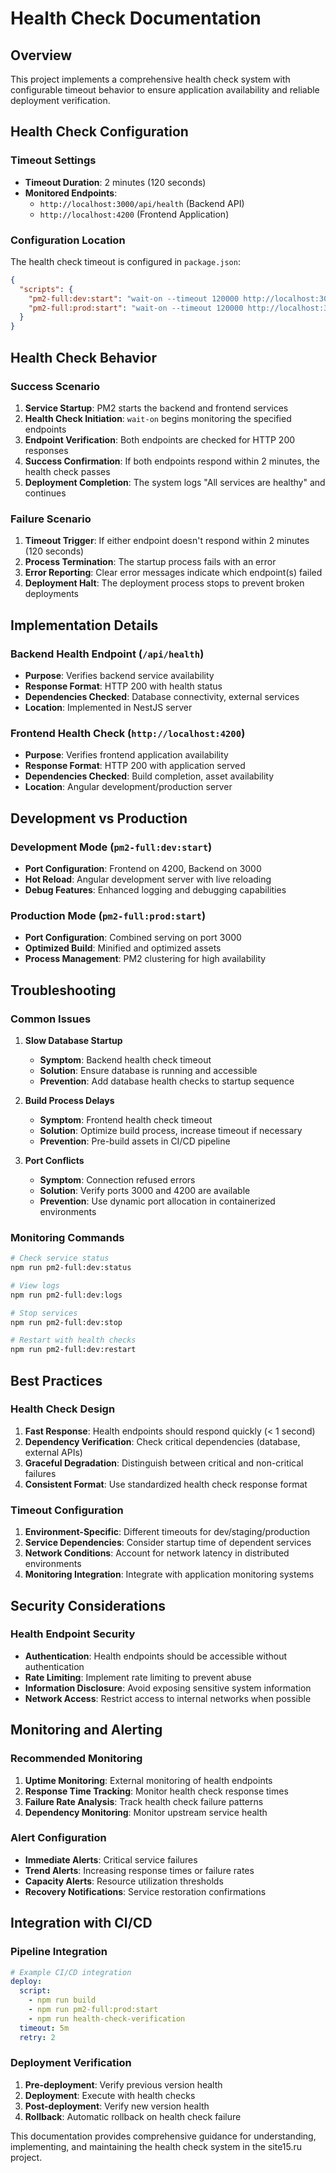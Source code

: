 # Health Check Documentation

## Overview

This project implements a comprehensive health check system with configurable timeout behavior to ensure application availability and reliable deployment verification.

## Health Check Configuration

### Timeout Settings

- **Timeout Duration**: 2 minutes (120 seconds)
- **Monitored Endpoints**:
  - `http://localhost:3000/api/health` (Backend API)
  - `http://localhost:4200` (Frontend Application)

### Configuration Location

The health check timeout is configured in `package.json`:

```json
{
  "scripts": {
    "pm2-full:dev:start": "wait-on --timeout 120000 http://localhost:3000/api/health http://localhost:4200 && echo 'All services are healthy'",
    "pm2-full:prod:start": "wait-on --timeout 120000 http://localhost:3000/api/health http://localhost:4200 && echo 'All services are healthy'"
  }
}
```

## Health Check Behavior

### Success Scenario

1. **Service Startup**: PM2 starts the backend and frontend services
2. **Health Check Initiation**: `wait-on` begins monitoring the specified endpoints
3. **Endpoint Verification**: Both endpoints are checked for HTTP 200 responses
4. **Success Confirmation**: If both endpoints respond within 2 minutes, the health check passes
5. **Deployment Completion**: The system logs "All services are healthy" and continues

### Failure Scenario

1. **Timeout Trigger**: If either endpoint doesn't respond within 2 minutes (120 seconds)
2. **Process Termination**: The startup process fails with an error
3. **Error Reporting**: Clear error messages indicate which endpoint(s) failed
4. **Deployment Halt**: The deployment process stops to prevent broken deployments

## Implementation Details

### Backend Health Endpoint (`/api/health`)

- **Purpose**: Verifies backend service availability
- **Response Format**: HTTP 200 with health status
- **Dependencies Checked**: Database connectivity, external services
- **Location**: Implemented in NestJS server

### Frontend Health Check (`http://localhost:4200`)

- **Purpose**: Verifies frontend application availability
- **Response Format**: HTTP 200 with application served
- **Dependencies Checked**: Build completion, asset availability
- **Location**: Angular development/production server

## Development vs Production

### Development Mode (`pm2-full:dev:start`)

- **Port Configuration**: Frontend on 4200, Backend on 3000
- **Hot Reload**: Angular development server with live reloading
- **Debug Features**: Enhanced logging and debugging capabilities

### Production Mode (`pm2-full:prod:start`)

- **Port Configuration**: Combined serving on port 3000
- **Optimized Build**: Minified and optimized assets
- **Process Management**: PM2 clustering for high availability

## Troubleshooting

### Common Issues

1. **Slow Database Startup**

   - **Symptom**: Backend health check timeout
   - **Solution**: Ensure database is running and accessible
   - **Prevention**: Add database health checks to startup sequence

2. **Build Process Delays**

   - **Symptom**: Frontend health check timeout
   - **Solution**: Optimize build process, increase timeout if necessary
   - **Prevention**: Pre-build assets in CI/CD pipeline

3. **Port Conflicts**
   - **Symptom**: Connection refused errors
   - **Solution**: Verify ports 3000 and 4200 are available
   - **Prevention**: Use dynamic port allocation in containerized environments

### Monitoring Commands

```bash
# Check service status
npm run pm2-full:dev:status

# View logs
npm run pm2-full:dev:logs

# Stop services
npm run pm2-full:dev:stop

# Restart with health checks
npm run pm2-full:dev:restart
```

## Best Practices

### Health Check Design

1. **Fast Response**: Health endpoints should respond quickly (< 1 second)
2. **Dependency Verification**: Check critical dependencies (database, external APIs)
3. **Graceful Degradation**: Distinguish between critical and non-critical failures
4. **Consistent Format**: Use standardized health check response format

### Timeout Configuration

1. **Environment-Specific**: Different timeouts for dev/staging/production
2. **Service Dependencies**: Consider startup time of dependent services
3. **Network Conditions**: Account for network latency in distributed environments
4. **Monitoring Integration**: Integrate with application monitoring systems

## Security Considerations

### Health Endpoint Security

- **Authentication**: Health endpoints should be accessible without authentication
- **Rate Limiting**: Implement rate limiting to prevent abuse
- **Information Disclosure**: Avoid exposing sensitive system information
- **Network Access**: Restrict access to internal networks when possible

## Monitoring and Alerting

### Recommended Monitoring

1. **Uptime Monitoring**: External monitoring of health endpoints
2. **Response Time Tracking**: Monitor health check response times
3. **Failure Rate Analysis**: Track health check failure patterns
4. **Dependency Monitoring**: Monitor upstream service health

### Alert Configuration

- **Immediate Alerts**: Critical service failures
- **Trend Alerts**: Increasing response times or failure rates
- **Capacity Alerts**: Resource utilization thresholds
- **Recovery Notifications**: Service restoration confirmations

## Integration with CI/CD

### Pipeline Integration

```yaml
# Example CI/CD integration
deploy:
  script:
    - npm run build
    - npm run pm2-full:prod:start
    - npm run health-check-verification
  timeout: 5m
  retry: 2
```

### Deployment Verification

1. **Pre-deployment**: Verify previous version health
2. **Deployment**: Execute with health checks
3. **Post-deployment**: Verify new version health
4. **Rollback**: Automatic rollback on health check failure

This documentation provides comprehensive guidance for understanding, implementing, and maintaining the health check system in the site15.ru project.

